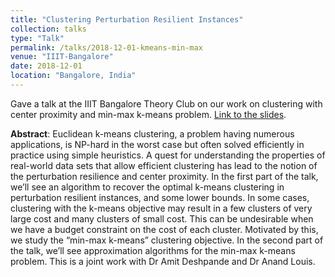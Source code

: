 ```yaml
---
title: "Clustering Perturbation Resilient Instances"
collection: talks
type: "Talk"
permalink: /talks/2018-12-01-kmeans-min-max
venue: "IIIT-Bangalore"
date: 2018-12-01
location: "Bangalore, India"
---
```

Gave a talk at the IIIT Bangalore Theory Club on our work on clustering with center proximity and min-max k-means problem. [Link to the slides](https://web.archive.org/web/20190820061956/https://iiitbtheoryclub.github.io/talks/2018/12/01/clutering-perturbation.html).  

**Abstract**: Euclidean k-means clustering, a problem having numerous applications, is NP-hard in the worst case but often solved efficiently in practice using simple heuristics. A quest for understanding the properties of real-world data sets that allow efficient clustering has lead to the notion of the perturbation resilience and center proximity. In the first part of the talk, we’ll see an algorithm to recover the optimal k-means clustering in perturbation resilient instances, and some lower bounds. In some cases, clustering with the k-means objective may result in a few clusters of very large cost and many clusters of small cost. This can be undesirable when we have a budget constraint on the cost of each cluster. Motivated by this, we study the “min-max k-means” clustering objective. In the second part of the talk, we’ll see approximation algorithms for the min-max k-means problem. This is a joint work with Dr Amit Deshpande and Dr Anand Louis.
